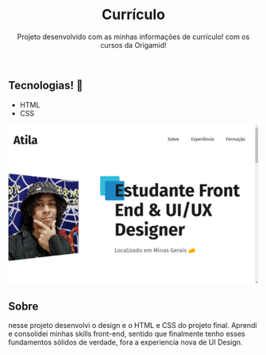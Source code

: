 <h1  align="center">Currículo</h1>
<p align="center">Projeto desenvolvido com as minhas informações de currículo! com os cursos da Origamid!</p>

<br />

## Tecnologias! 🚀 
- HTML
- CSS


![Acesse aqui](./.github/preview-design.png)

## Sobre 
nesse projeto desenvolvi o design e o HTML e CSS do projeto final. Aprendi e consolidei minhas skills front-end, sentido que finalmente tenho esses fundamentos sólidos de verdade, fora a experiencia nova de UI Design.

